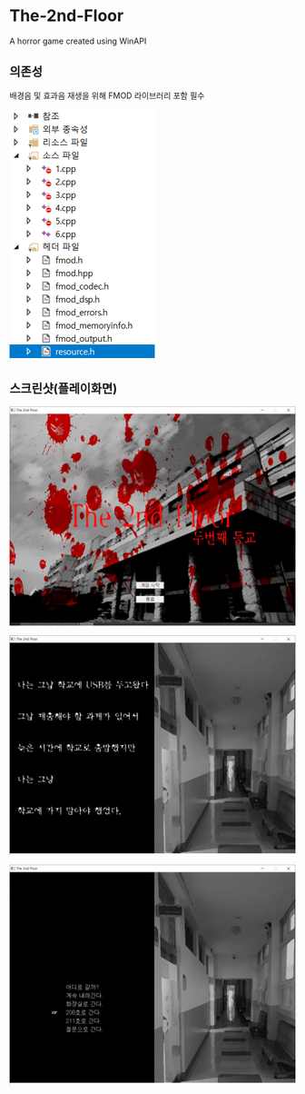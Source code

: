 # The-2nd-Floor
A horror game created using WinAPI


의존성
-------

배경음 및 효과음 재생을 위해 FMOD 라이브러리 포함 필수

![1](./1.PNG)


스크린샷(플레이화면)
-------

![0](./screenshot/0.PNG)

![1](./screenshot/1.PNG)

![2](./screenshot/2.PNG)
